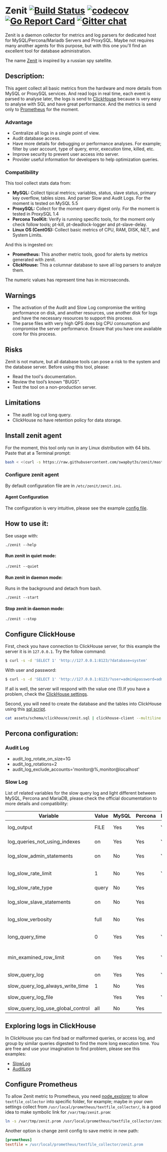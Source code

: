 # Zenit [![Build Status](https://travis-ci.org/swapbyt3s/zenit.svg?branch=master)](https://travis-ci.org/swapbyt3s/zenit) [![codecov](https://codecov.io/gh/swapbyt3s/zenit/branch/master/graph/badge.svg)](https://codecov.io/gh/swapbyt3s/zenit) [![Go Report Card](https://goreportcard.com/badge/github.com/swapbyt3s/zenit)](https://goreportcard.com/report/github.com/swapbyt3s/zenit) [![Gitter chat](https://badges.gitter.im/Zenit-Agent/Lobby.png)](https://gitter.im/Zenit-Agent/Lobby)

Zenit is a daemon collector for metrics and log parsers for dedicated host for MySQL/Percona/Mariadb Servers and
ProxySQL. Maybe not requires many another agents for this purpose, but with this one you'll find an excellent tool for database administration.

The name [Zenit](https://en.wikipedia.org/wiki/Zenit_(satellite)) is inspired by a russian spy satellite.

## Description:

This agent collect all basic metrics from the hardware and more details from MySQL or ProxySQL services.
And read logs in real time, each event is parsed to analyse later, the logs is send to [ClickHouse](https://github.com/yandex/ClickHouse/)
because is very easy to analyse with SQL and have great performance. And the metrics is send only to [Prometheus](https://github.com/prometheus/prometheus)
for the moment.

### Advantage

- Centralize all logs in a single point of view.
- Audit database access.
- Have more details for debugging or performance analyses. For example; filter by user account, type of query, error, execution time, killed, etc.
- Improve security to prevent user access into server.
- Provider useful information for developers to help optimization queries.

### Compatibility

This tool collect stats data from:

- **MySQL:** Collect tipical metrics; variables, status, slave status, primary key overflow, tables sizes. And parser Slow and Audit Logs. For the moment is tested on MySQL 5.5
- **ProxySQL:** Collect for the moment query digest only. For the moment is tested in ProxySQL 1.4
- **Percona ToolKit:** Verify is running specific tools, for the moment only check follow tools; pt-kill, pt-deadlock-logger and pt-slave-delay.
- **Linux OS (CentOS):** Collect basic metrics of CPU, RAM, DISK, NET, and System Limits.

And this is ingested on:

- **Prometheus:** This another metric tools, good for alerts by metrics generated with zenit.
- **ClickHouse:** This a columnar database to save all log parsers to analyze them.

The numeric values has represent time has in microseconds.

## Warnings

- The activation of the Audit and Slow Log compromise the writing performance on disk, and another resources, use another disk for logs and have the necessary resources to support this process.
- The parse files with very high QPS does big CPU consumption and compromise the server performance. Ensure that you have one available core for this process.

## Risks

Zenit is not mature, but all database tools can pose a risk to the system and the database server.
Before using this tool, please:

- Read the tool's documentation.
- Review the tool’s known "BUGS".
- Test the tool on a non-production server.

## Limitations

- The audit log cut long query.
- ClickHouse no have retention policy for data storage.

## Install zenit agent

For the moment, this tool only run in any Linux distribution with 64 bits. Paste that at a Terminal prompt:

```bash
bash < <(curl -s https://raw.githubusercontent.com/swapbyt3s/zenit/master/scripts/install.sh)
```

### Configure zenit agent

By default configuration file are in `/etc/zenit/zenit.ini`.

#### Agent Configuration

The configuration is very intuitive, please see the example [config file](https://github.com/swapbyt3s/zenit/blob/master/zenit.ini).

## How to use it:

See usage with:

```
./zenit --help
```

#### Run zenit in quiet mode:

```
./zenit --quiet
```

#### Run zenit in daemon mode:

Runs in the background and detach from bash.

```
./zenit --start
```

#### Stop zenit in daemon mode:

```
./zenit --stop
```

## Configure ClickHouse

First, check you have connection to ClickHouse server, for this example the server it is in `127.0.0.1`. Try the follow command:

```bash
$ curl -s -d 'SELECT 1' 'http://127.0.0.1:8123/?database=system'
```

With user and password:

```bash
$ curl -s -d 'SELECT 1' 'http://127.0.0.1:8123/?user=admin&password=admin&database=system'
```

If all is well, the server will respond with the value one (1).If you have a problem, check the [ClickHouse settings](https://clickhouse.yandex/docs/en/operations/access_rights/).

Second, you will need to create the database and the tables into ClickHouse using this [sql script](https://github.com/swapbyt3s/zenit/blob/master/assets/schema/clickhouse/zenit.sql).

```bash
cat assets/schema/clickhouse/zenit.sql | clickhouse-client --multiline
```

## Percona configuration:

### Audit Log

- audit_log_rotate_on_size=1G
- audit_log_rotations=2
- audit_log_exclude_accounts='monitor@%,monitor@localhost'

### Slow Log

List of related variables for the slow query log and light different between MySQL, Percona and MariaDB, please check the
official documentation to more details and compatibility:

| Variable                          | Value | MySQL | Percona | MariaDB | Description                                        |
|-----------------------------------|-------|-------|---------|---------|----------------------------------------------------|
| log_output                        | FILE  | Yes   | Yes     | Yes     | How the output will be written                     |
| log_queries_not_using_indexes     | on    | Yes   | Yes     | Yes     | Whether to log queries that don't use indexes      |
| log_slow_admin_statements         | on    | No    | Yes     | Yes     | Whether to log certain admin statements            |
| log_slow_rate_limit               | 1     | No    | Yes     | Yes     | Permits a fraction of slow queries to be logged    |
| log_slow_rate_type                | query | No    | Yes     |         |                                                    |
| log_slow_slave_statements         | on    | No    | Yes     |         | Log slow statements executed by slave thread       |
| log_slow_verbosity                | full  | No    | Yes     |         | Amount of detail in the log                        |
| long_query_time                   | 0     | Yes   | Yes     | Yes     | Time in seconds/microseconds defining a slow query |
| min_examined_row_limit            | on    | Yes   | Yes     | Yes     | Minimum rows a query must examine to be slow       |
| slow_query_log                    | on    | Yes   | Yes     | Yes     | Enable/disable the slow query log                  |
| slow_query_log_always_write_time  | 1     | No    | Yes     |         |                                                    |
| slow_query_log_file               |       | Yes   | Yes     | Yes     | Name of the slow query log file                    |
| slow_query_log_use_global_control | all   | No    | Yes     |         |                                                    |

## Exploring logs in ClickHouse

In ClickHouse you can find bad or malformed queries, or access log, and group by similar queries digested to find the more long execution time. You are free and use your imagination to find problem, please see this examples:

- [SlowLog](https://github.com/swapbyt3s/zenit/blob/master/assets/examples/slow.sql)
- [AuditLog](https://github.com/swapbyt3s/zenit/blob/master/assets/examples/audit.sql)

## Configure Prometheus

To allow Zenit metric to Prometheus, you need [node_explorer](https://github.com/prometheus/node_exporter)
to allow `textfile_collector` into specific folder, for example; maybe in your
own settings collect from `/usr/local/prometheus/textfile_collector/`, is a good
idea to make symbolic link for `/var/tmp/zenit.prom`:

```bash
ln -s /var/tmp/zenit.prom /usr/local/prometheus/textfile_collector/zenit.prom
```

Another option is change zenit config to save metric in new path:

```ini
[prometheus]
textfile = /usr/local/prometheus/textfile_collector/zenit.prom
```
